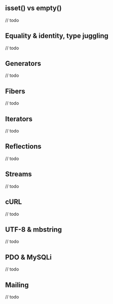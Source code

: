 ## isset() vs empty()

// todo

## Equality & identity, type juggling

// todo

## Generators

// todo

## Fibers

// todo

## Iterators

// todo

## Reflections

// todo

## Streams

// todo

## cURL

// todo

## UTF-8 & mbstring

// todo

## PDO & MySQLi

// todo

## Mailing

// todo